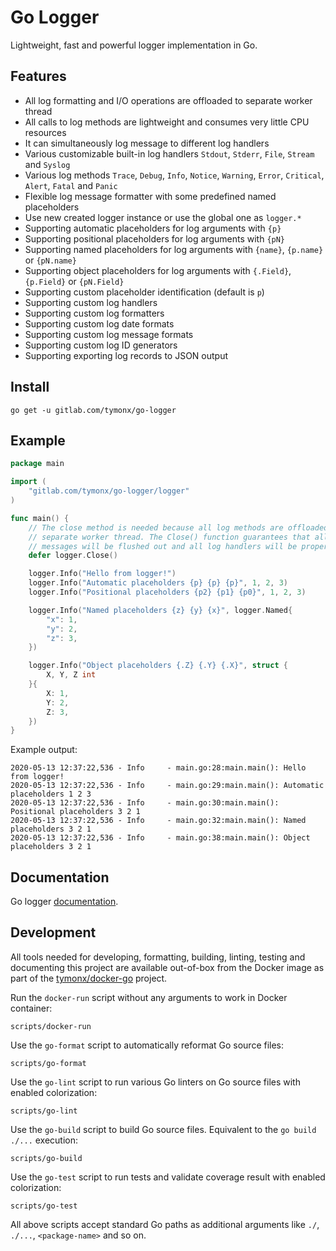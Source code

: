 # Go Logger

Lightweight, fast and powerful logger implementation in Go.

## Features

  * All log formatting and I/O operations are offloaded to separate worker thread
  * All calls to log methods are lightweight and consumes very little CPU resources
  * It can simultaneously log message to different log handlers
  * Various customizable built-in log handlers `Stdout`, `Stderr`, `File`, `Stream` and `Syslog`
  * Various log methods `Trace`, `Debug`, `Info`, `Notice`, `Warning`, `Error`, `Critical`, `Alert`, `Fatal` and `Panic`
  * Flexible log message formatter with some predefined named placeholders
  * Use new created logger instance or use the global one as `logger.*`
  * Supporting automatic placeholders for log arguments with `{p}`
  * Supporting positional placeholders for log arguments with `{pN}`
  * Supporting named placeholders for log arguments with `{name}`, `{p.name}` or `{pN.name}`
  * Supporting object placeholders for log arguments with `{.Field}`, `{p.Field}` or `{pN.Field}`
  * Supporting custom placeholder identification (default is `p`)
  * Supporting custom log handlers
  * Supporting custom log formatters
  * Supporting custom log date formats
  * Supporting custom log message formats
  * Supporting custom log ID generators
  * Supporting exporting log records to JSON output

## Install

```shell
go get -u gitlab.com/tymonx/go-logger
```

## Example

```go
package main

import (
	"gitlab.com/tymonx/go-logger/logger"
)

func main() {
	// The close method is needed because all log methods are offloaded to
	// separate worker thread. The Close() function guarantees that all log
	// messages will be flushed out and all log handlers will be properly closed
	defer logger.Close()

	logger.Info("Hello from logger!")
	logger.Info("Automatic placeholders {p} {p} {p}", 1, 2, 3)
	logger.Info("Positional placeholders {p2} {p1} {p0}", 1, 2, 3)

	logger.Info("Named placeholders {z} {y} {x}", logger.Named{
		"x": 1,
		"y": 2,
		"z": 3,
	})

	logger.Info("Object placeholders {.Z} {.Y} {.X}", struct {
		X, Y, Z int
	}{
		X: 1,
		Y: 2,
		Z: 3,
	})
}
```

Example output:

```shell
2020-05-13 12:37:22,536 - Info     - main.go:28:main.main(): Hello from logger!
2020-05-13 12:37:22,536 - Info     - main.go:29:main.main(): Automatic placeholders 1 2 3
2020-05-13 12:37:22,536 - Info     - main.go:30:main.main(): Positional placeholders 3 2 1
2020-05-13 12:37:22,536 - Info     - main.go:32:main.main(): Named placeholders 3 2 1
2020-05-13 12:37:22,536 - Info     - main.go:38:main.main(): Object placeholders 3 2 1
```

## Documentation

Go logger [documentation](https://tymonx.gitlab.io/go-logger/doc/pkg/gitlab.com/tymonx/go-logger/logger/).

## Development

All tools needed for developing, formatting, building, linting, testing and
documenting this project are available out-of-box from the Docker image as
part of the [tymonx/docker-go](https://gitlab.com/tymonx/docker-go) project.

Run the `docker-run` script without any arguments to work in Docker
container:

```shell
scripts/docker-run
```

Use the `go-format` script to automatically reformat Go source files:

```shell
scripts/go-format
```

Use the `go-lint` script to run various Go linters on Go source files with
enabled colorization:

```shell
scripts/go-lint
```

Use the `go-build` script to build Go source files. Equivalent to
the `go build ./...` execution:

```shell
scripts/go-build
```

Use the `go-test` script to run tests and validate coverage result with
enabled colorization:

```shell
scripts/go-test
```

All above scripts accept standard Go paths as additional arguments like
`./`, `./...`, `<package-name>` and so on.
